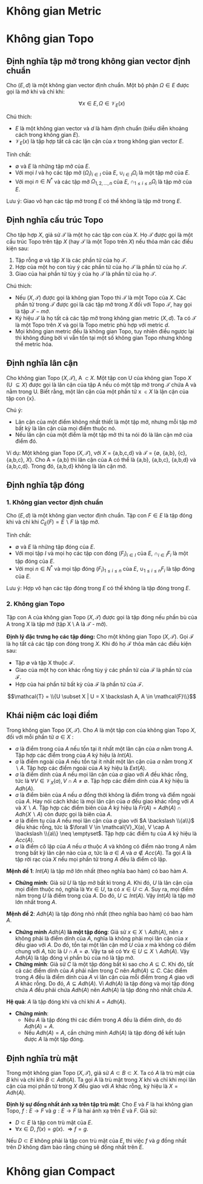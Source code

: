 # Không gian Metric

# Không gian Topo

## Định nghĩa tập mở trong không gian vector định chuẩn

Cho $(E,d)$ là một không gian vector định chuẩn. Một bộ phận $\Omega \in E$ được gọi là mở khi và chỉ khi:

$$\forall x \in E, \Omega \in \mathcal{V}_E(x)$$

Chú thích:
- $E$ là một không gian vector và $d$ là hàm định chuẩn (biểu diễn khoảng cách trong không gian $E$).
- $\mathcal{V}_E(x)$ là tập hợp tất cả các lận cận của $x$ trong không gian vector $E$.

Tính chất:
-  $\emptyset$ và $E$ là những tập mở của $E$.
- Với mọi $I$ và họ các tập mở $`(\Omega_i)_{i \in I}`$ của $E$, $\cup_{i \in I}\Omega_i$ là một tập mở của $E$.
- Với mọi $n \in N^{*}$ và các tập mở $\Omega_{1,2,...,n}$ của $E$, $\cap_{1 \leq i \leq n}\Omega_i$ là tập mở của $E$.

Lưu ý: Giao vô hạn các tập mở trong $E$ có thể không là tập mở trong $E$.

## Định nghĩa cấu trúc Topo

Cho tập hợp $X$, giả sử $\mathcal{T}$ là một họ các tập con của $X$. Họ $\mathcal{T}$ được gọi là một cấu trúc Topo trên tập $X$ (hay $\mathcal{T}$ là một Topo trên $X$) nếu thỏa mãn các điều kiện sau:
1. Tập rỗng $\emptyset$ và tập $X$ là các phần tử của họ $\mathcal{T}$.
2. Hợp của một họ con tùy ý các phần tử của họ $\mathcal{T}$ là phần tử của họ $\mathcal{T}$.
3. Giao của hai phần tử tùy ý của họ $\mathcal{T}$ là phần tử của họ $\mathcal{T}$.

Chú thích:
- Nếu $(X,\mathcal{T})$ được gọi là không gian Topo thì $\mathcal{T}$ là một Topo của $X$. Các phần tử trong $\mathcal{T}$ được gọi là các tập mở trong $X$ đối với Topo $\mathcal{T}$, hay gọi là tập $\mathcal{T}-mở$.
- Ký hiệu $\mathcal{T}$ là họ tất cả các tập mở trong không gian metric $(X,d)$. Ta có $\mathcal{T}$ là một Topo trên $X$ và gọi là Topo metric phù hợp với metric $d$.
- Mọi không gian metric đều là không gian Topo, tuy nhiên điều ngược lại thì không đúng bởi vì vẫn tồn tại một số không gian Topo nhưng không thể metric hóa.

## Định nghĩa lân cận

Cho không gian Topo $(X,\mathcal{T})$, A $\subset X$. Một tập con U của không gian Topo $X$ (U $\subseteq X$) được gọi là lân cận của tập A nếu có một tập mở trong $\mathcal{T}$ chứa A và nằm trong U. Biết rằng, một lân cận của một phần tử x $\in X$ là lận cận của tập con {x}.

Chú ý:
- Lân cận của một điểm không nhất thiết là một tập mở, nhưng mỗi tập mở bất kỳ là lân cận của mọi điểm thuộc nó.
- Nếu lân cận của một điểm là một tập mở thì ta nói đó là lân cận mở của điểm đó.

Ví dụ: Một không gian Topo $(X,\mathcal{T})$, với $X$ = {a,b,c,d} và $\mathcal{T}$ = {$`\emptyset`$, {a,b}, {c}, {a,b,c}, $X$}. Cho A = {a,b} thì lân cận của A có thể là {a,b}, {a,b,c}, {a,b,d} và {a,b,c,d}. Trong đó, {a,b,d} không là lân cận mở.

## Định nghĩa tập đóng

### 1. Không gian vector định chuẩn

Cho $(E,d)$ là một không gian vector định chuẩn. Tập con $F \in E$ là tập đóng khi và chỉ khi $C_E(F) = E\backslash F$ là tập mở.

Tính chất:
-  $\emptyset$ và $E$ là những tập đóng của $E$.
- Với mọi tập $I$ và mọi họ các tập con đóng $`(F_i)_{i \in I}`$ của $E$, $\cap_{i \in I}$$`F_i`$ là một tập đóng của $E$.
- Với mọi $n \in N^*$ và mọi tập đóng $`(F_i)_{1 \leq i \leq n}`$ của $E$, $\cup_{1 \leq i \leq n}F_i$ là tập đóng của $E$.

Lưu ý: Hợp vô hạn các tập đóng trong $E$ có thể không là tập đóng trong $E$.

### 2. Không gian Topo

Tập con A của không gian Topo $(X,\mathcal{T})$ được gọi là tập đóng nếu phần bù của A trong X là tập mở (tập X \ A là $\mathcal{T}$ - mở).

**Định lý đặc trưng họ các tập đóng:** Cho một không gian Topo $(X,\mathcal{T})$. Gọi $\mathcal{F}$ là họ tất cả các tập con đóng trong $X$. Khi đó họ $\mathcal{F}$ thỏa mãn các điều kiện sau:
- Tập $\emptyset$ và tập X thuộc $\mathcal{F}$.
- Giao của một họ con khác rỗng tùy ý các phần tử của $\mathcal{F}$ là phần tử của $\mathcal{F}$.
- Hợp của hai phần tử bất kỳ của $\mathcal{F}$ là phần tử của $\mathcal{F}$.

$$\mathcal{T} = \\{U \subset X | U = X \backslash A, A \in \mathcal{F}\\}$$

## Khái niệm các loại điểm

Trong không gian Topo $(X, \mathcal{T})$. Cho $A$ là một tập con của không gian Topo $X$, đối với mỗi phần tử $a \in X$ :
- $a$ là điểm trong của $A$ nếu tồn tại ít nhất một lân cận của $a$ nằm trong $A$. Tập hợp các điểm trong của $A$ ký hiệu là $Int(A)$.
- $a$ là điểm ngoài của $A$ nếu tồn tại ít nhất một lân cận của $a$ nằm trong $X\backslash A$. Tập hợp các điểm ngoài của $A$ ký hiệu là $Ext(A)$.
- $a$ là điểm dính của $A$ nếu mọi lân cận của $a$ giao với $A$ đều khác rỗng, tức là $\forall V \in \mathcal{V}_X(a), V \cap A \neq \emptyset$. Tập hợp các điểm dính của $A$ ký hiệu là $Adh(A)$.
- $a$ là điểm biên của $A$ nếu $a$ đồng thời không là điểm trong và điểm ngoài của $A$. Hay nói cách khác là mọi lân cận của $a$ đều giao khác rỗng với $A$ và $X \backslash A$. Tập hợp các điểm biên của $A$ ký hiệu là $Fr(A) = Adh(A) \cap Adh(X\backslash A)$ còn được gọi là biên của $A$.
- $a$ là điểm tụ của $A$ nếu mọi lân cận của $a$ giao với $A \backslash \\{a\\}$ đều khác rỗng, tức là $\forall V \in \mathcal{V}_X(a), V \cap A \backslash \\{a\\} \neq \emptyset$. Tập hợp các điểm tụ của $A$ ký hiệu là $Acc(A)$.
- $a$ là điểm cô lập của $A$ nếu $a$ thuộc $A$ và không có điểm nào trong $A$ nằm trong bất kỳ lân cận nào của $a$, tức là $a \in A$ và $a \notin Acc(A)$. Ta gọi $A$ là tập rời rạc của $X$ nếu mọi phần tử trong $A$ đều là điểm cô lập.

**Mệnh đề 1**: $Int(A)$ là tập mở lớn nhất (theo nghĩa bao hàm) có bao hàm $A$.

- **Chứng minh**: Giả sử $U$ là tập mở bất kì trong $A$. Khi đó, $U$ là lân cận của mọi điểm thuộc nó, nghĩa là $\forall x \in U$, ta có $x \in U \subset A$. Suy ra, mọi điểm nằm trong $U$ là điểm trong của $A$. Do đó, $U \subseteq Int(A)$. Vậy $Int(A)$ là tập mở lớn nhất trong $A$.

**Mệnh đề 2**: $Adh(A)$ là tập đóng nhỏ nhất (theo nghĩa bao hàm) có bao hàm $A$.

- **Chứng minh** $Adh(A)$ **là một tập đóng**: Giả sử $x \in X \backslash Adh(A)$, nên $x$ không phải là điểm dính của $A$, nghĩa là không phải mọi lân cận của $x$ đều giao với $A$. Do đó, tồn tại một lân cận mở $U$ của $x$ mà không có điểm chung với $A$, tức là $U \cap A = \emptyset$. Vậy ta sẽ có $\forall x \in U \subseteq X \backslash Adh(A)$. Vậy $Adh(A)$ là tập đóng vì phần bù của nó là tập mở.
- **Chứng minh**: Giả sử $C$ là một tập đóng bất kì sao cho $A \subseteq C$. Khi đó, tất cả các điểm dính của $A$ phải nằm trong $C$ nên $Adh(A) \subseteq C$. Các điểm trong $A$ đều là điểm dính của $A$ vì lân cận của mỗi điểm trong $A$ giao với $A$ khác rỗng. Do đó, $A \subseteq Adh(A)$. Vì $Adh(A)$ là tập đóng và mọi tập đóng chứa $A$ đều phải chứa $Adh(A)$ nên $Adh(A)$ là tập đóng nhỏ nhất chứa $A$.

**Hệ quả**: $A$ là tập đóng khi và chỉ khi $A = Adh(A)$.
- **Chứng minh**:
  - Nếu $A$ là tập đóng thì các điểm trong $A$ đều là điểm dính, do đó $Adh(A) = A$.
  - Nếu $Adh(A) = A$, cần chứng minh $Adh(A)$ là tập đóng để kết luận được $A$ là một tập đóng.

## Định nghĩa trù mật 

Trong một không gian Topo $(X, \mathcal{T})$, giả sử $A \subset B \subset X$. Ta có $A$ là trù mật của $B$ khi và chỉ khi $B \subset Adh(A)$. Ta gọi A là trù mật trong $X$ khi và chỉ khi mọi lân cận của mọi phần tử trong $X$ đều giao với $A$ khác rỗng, ký hiệu là  $X = Adh(A)$. 

**Định lý sự đồng nhất ánh xạ trên tập trù mật**: Cho $E$ và $F$ là hai không gian Topo, $f:E \rightarrow F$ và $g:E \rightarrow F$ là hai ánh xạ trên $E$ và $F$. Giả sử:
- $D \subset E$ là tập con trù mật của $E$.
- $\forall x \in D$, $f(x) = g(x)$.
$\Rightarrow f = g$.

Nếu $D \subset E$ không phải là tập con trù mật của $E$, thì việc $f$ và $g$ đồng nhất trên $D$ không đảm bảo rằng chúng sẽ đồng nhất trên $E$.

# Không gian Compact
